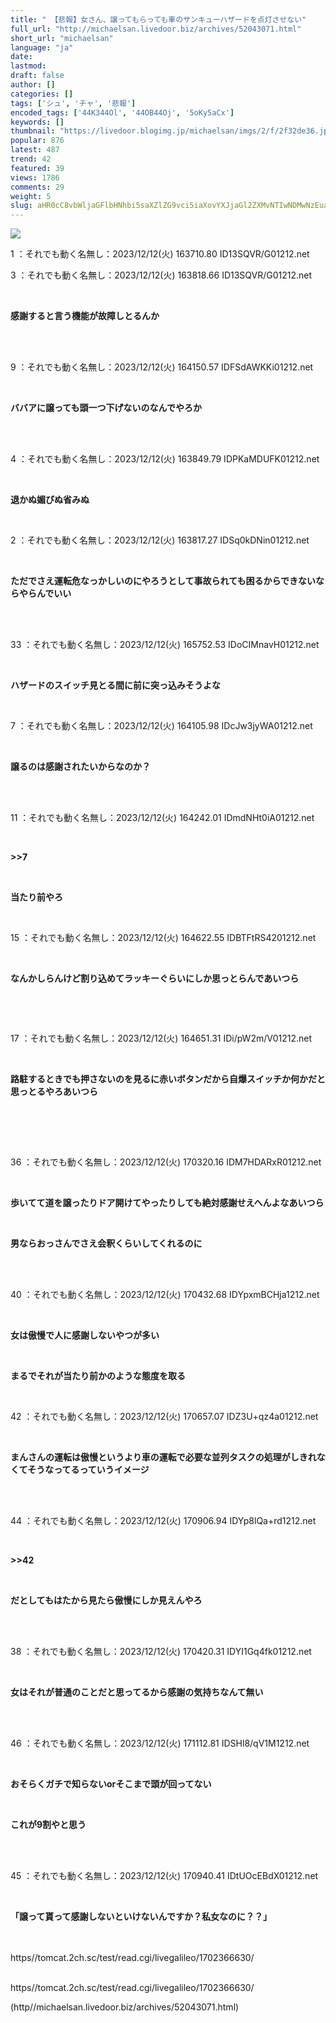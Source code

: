 ```yaml
---
title: " 【悲報】女さん、譲ってもらっても車のサンキューハザードを点灯させない"
full_url: "http://michaelsan.livedoor.biz/archives/52043071.html"
short_url: "michaelsan"
language: "ja"
date: 
lastmod: 
draft: false
author: []
categories: []
tags: ['シュ', 'チャ', '悲報']
encoded_tags: ['44K344Ol', '44OB44Oj', '5oKy5aCx']
keywords: []
thumbnail: "https://livedoor.blogimg.jp/michaelsan/imgs/2/f/2f32de36.jpg"
popular: 876
latest: 487
trend: 42
featured: 39
views: 1786
comments: 29
weight: 5
slug: aHR0cC8vbWljaGFlbHNhbi5saXZlZG9vci5iaXovYXJjaGl2ZXMvNTIwNDMwNzEuaHRtbA==
---
```


![](https://livedoor.blogimg.jp/michaelsan/imgs/2/f/2f32de36.jpg)

<div><p>1 ：それでも動く名無し：2023/12/12(火) 163710.80 ID13SQVR/G01212.net</p><p>3 ：それでも動く名無し：2023/12/12(火) 163818.66 ID13SQVR/G01212.net</p><br><b><p>感謝すると言う機能が故障しとるんか<br></p><br></b><br><p>9 ：それでも動く名無し：2023/12/12(火) 164150.57 IDFSdAWKKi01212.net</p><br><b><p>ババアに譲っても頭一つ下げないのなんでやろか</p><br></b><br><p>4 ：それでも動く名無し：2023/12/12(火) 163849.79 IDPKaMDUFK01212.net</p><br><b><p>退かぬ媚びぬ省みぬ</p></b><br><p>2 ：それでも動く名無し：2023/12/12(火) 163817.27 IDSq0kDNin01212.net</p><br><p><b>ただでさえ運転危なっかしいのにやろうとして事故られても困るからできないならやらんでいい<br></b><br></p><br><p>33 ：それでも動く名無し：2023/12/12(火) 165752.53 IDoCIMnavH01212.net</p><br><b><p>ハザードのスイッチ見とる間に前に突っ込みそうよな</p></b><br><p>7 ：それでも動く名無し：2023/12/12(火) 164105.98 IDcJw3jyWA01212.net</p><br><b><p>譲るのは感謝されたいからなのか？<br></p><br></b><br><p>11 ：それでも動く名無し：2023/12/12(火) 164242.01 IDmdNHt0iA01212.net</p><br><p><b><p>>>7</p></b></p><p><b><p><br></p></b></p><b><p>当たり前やろ</p></b><br><p>15 ：それでも動く名無し：2023/12/12(火) 164622.55 IDBTFtRS4201212.net</p><p><p><br></p></p><p><b><p>なんかしらんけど割り込めてラッキーぐらいにしか思っとらんであいつら</p><br></b></p><br><p>17 ：それでも動く名無し：2023/12/12(火) 164651.31 IDi/pW2m/V01212.net</p><br><b><p><p>路駐するときでも押さないのを見るに赤いボタンだから自爆スイッチか何かだと思っとるやろあいつら</p><br></p><br></b><br><p>36 ：それでも動く名無し：2023/12/12(火) 170320.16 IDM7HDARxR01212.net</p><br><p><b><p>歩いてて道を譲ったりドア開けてやったりしても絶対感謝せえへんよなあいつら</p></b></p><p><b><p><br></p></b></p><b><p>男ならおっさんでさえ会釈くらいしてくれるのに </p><br></b><br><p>40 ：それでも動く名無し：2023/12/12(火) 170432.68 IDYpxmBCHja1212.net</p><br><p><b><p>女は傲慢で人に感謝しないやつが多い</p></b></p><p><b><p><br></p></b></p><b><p>まるでそれが当たり前かのような態度を取る </p></b><br><p>42 ：それでも動く名無し：2023/12/12(火) 170657.07 IDZ3U+qz4a01212.net</p><br><b><p>まんさんの運転は傲慢というより車の運転で必要な並列タスクの処理がしきれなくてそうなってるっていうイメージ </p><br></b><br><p>44 ：それでも動く名無し：2023/12/12(火) 170906.94 IDYp8lQa+rd1212.net</p><br><p><b><p>>>42</p></b></p><p><b><p><br></p></b></p><b><p>だとしてもはたから見たら傲慢にしか見えんやろ <br></p><br></b><br><p>38 ：それでも動く名無し：2023/12/12(火) 170420.31 IDYI1Gq4fk01212.net</p><br><b><p>女はそれが普通のことだと思ってるから感謝の気持ちなんて無い </p><br></b><br><p>46 ：それでも動く名無し：2023/12/12(火) 171112.81 IDSHl8/qV1M1212.net</p><br><p><b><p>おそらくガチで知らないorそこまで頭が回ってない</p></b></p><p><b><p><br></p></b></p><b><p>これが9割やと思う <br></p><br></b><br><p>45 ：それでも動く名無し：2023/12/12(火) 170940.41 IDtUOcEBdX01212.net</p><br><b><p>「譲って貰って感謝しないといけないんですか？私女なのに？？」</p><br></b><br>https//tomcat.2ch.sc/test/read.cgi/livegalileo/1702366630/<br><br clear='all'> <p id='a6850dc6aefc0d5bbff2bea180d92d89'> </p> <p id='a6850dc6aefc0d5bbff2bea180d92d89'> </p> <p class='alistcloud-container-6795'></p> <p>https//tomcat.2ch.sc/test/read.cgi/livegalileo/1702366630/</p></div>

(http//michaelsan.livedoor.biz/archives/52043071.html)
